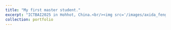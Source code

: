 ```yaml
---
title: "My first master student."
excerpt: "ICTBAI2025 in Hohhot, China.<br/><img src='/images/axida_fengzhentong.jpg'>"
collection: portfolio
---
```

